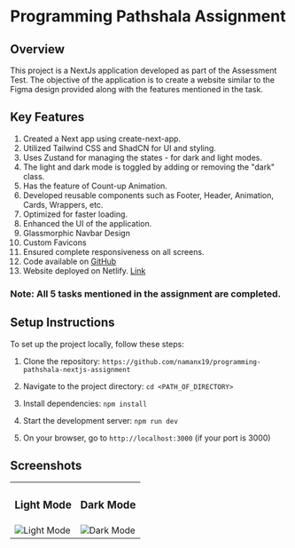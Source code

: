# Programming Pathshala Assignment

## Overview
This project is a NextJs application developed as part of the Assessment Test. The objective of the application is to create a website similar to the Figma design provided along with the features mentioned in the task.

## Key Features
1. Created a Next app using create-next-app.
2. Utilized Tailwind CSS and ShadCN for UI and styling.
3. Uses Zustand for managing the states - for dark and light modes.
4. The light and dark mode is toggled by adding or removing the "dark" class.
5. Has the feature of Count-up Animation.
6. Developed reusable components such as Footer, Header, Animation, Cards, Wrappers, etc.
7. Optimized for faster loading.
8. Enhanced the UI of the application.
9. Glassmorphic Navbar Design
10. Custom Favicons
11. Ensured complete responsiveness on all screens.
12. Code available on [GitHub](https://github.com/namanx19/programming-pathshala-nextjs-assignment)
13. Website deployed on Netlify. [Link](https://programming-pathshala-assignment-nx19.netlify.app/)

### Note: All 5 tasks mentioned in the assignment are completed.

## Setup Instructions
To set up the project locally, follow these steps:

1. Clone the repository:
`https://github.com/namanx19/programming-pathshala-nextjs-assignment`

2. Navigate to the project directory: `cd <PATH_OF_DIRECTORY>`

3. Install dependencies: `npm install`

4. Start the development server: `npm run dev`
   
5. On your browser, go to `http://localhost:3000` (if your port is 3000)

## Screenshots
<table>
  <tr>
    <td> <h3>Light Mode</h3></td>
    <td> <h3>Dark Mode</h3></td>
  </tr>
  <tr>
    <td> <img src="https://github.com/user-attachments/assets/c5c4ccdf-996a-4bf0-b178-4d735ebf3233" alt="Light Mode" width="auto" height="auto"> </td>
    <td> <img src="https://github.com/user-attachments/assets/8ca6c6da-1ea7-4109-9e05-7afa5c5b19bd" alt="Dark Mode" width="auto" height="auto"> </td>
  </tr>
</table>





